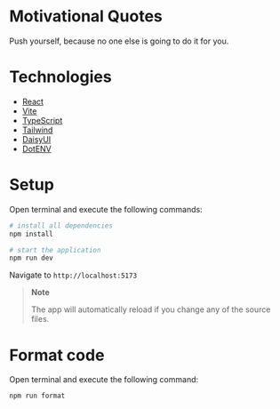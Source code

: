 # Motivational Quotes

Push yourself, because no one else is going to do it for you.

# Technologies

- [React](https://reactjs.org/docs/getting-started.html)
- [Vite](https://vitejs.dev/guide/)
- [TypeScript](https://www.typescriptlang.org/docs)
- [Tailwind](https://tailwindcss.com/docs/installation)
- [DaisyUI](https://daisyui.com/docs)
- [DotENV](https://github.com/motdotla/dotenv)

# Setup

Open terminal and execute the following commands:

```bash
# install all dependencies
npm install
```

```bash
# start the application
npm run dev
```

Navigate to `http://localhost:5173`

> **Note**
>
> The app will automatically reload if you change any of the source files.

# Format code

Open terminal and execute the following command:

```bash
npm run format
```
